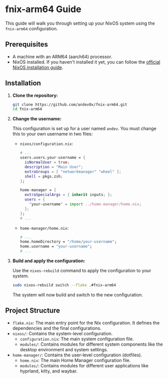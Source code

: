 # fnix-arm64 Guide

This guide will walk you through setting up your NixOS system using the `fnix-arm64` configuration.

## Prerequisites

- A machine with an ARM64 (aarch64) processor.
- NixOS installed. If you haven't installed it yet, you can follow the [official NixOS installation guide](https://nixos.org/download.html).

## Installation

1.  **Clone the repository:**

    ```bash
    git clone https://github.com/andev0x/fnix-arm64.git
    cd fnix-arm64
    ```

2.  **Change the username:**

    This configuration is set up for a user named `andev`. You must change this to your own username in two files:

    -   `nixos/configuration.nix`:

        ```nix
        # ...
        users.users.your-username = {
          isNormalUser = true;
          description = "Main User";
          extraGroups = [ "networkmanager" "wheel" ];
          shell = pkgs.zsh;
        };

        home-manager = {
          extraSpecialArgs = { inherit inputs; };
          users = {
            "your-username" = import ../home-manager/home.nix;
          };
        };
        # ...
        ```

    -   `home-manager/home.nix`:

        ```nix
        # ...
        home.homeDirectory = "/home/your-username";
        home.username = "your-username";
        # ...
        ```

3.  **Build and apply the configuration:**

    Use the `nixos-rebuild` command to apply the configuration to your system.

    ```bash
    sudo nixos-rebuild switch --flake .#fnix-arm64
    ```

    The system will now build and switch to the new configuration.

## Project Structure

-   `flake.nix`: The main entry point for the Nix configuration. It defines the dependencies and the final configurations.
-   `nixos/`: Contains the system-level configuration.
    -   `configuration.nix`: The main system configuration file.
    -   `modules/`: Contains modules for different system components like the desktop environment and system settings.
-   `home-manager/`: Contains the user-level configuration (dotfiles).
    -   `home.nix`: The main Home Manager configuration file.
    -   `modules/`: Contains modules for different user applications like hyprland, kitty, and waybar.
